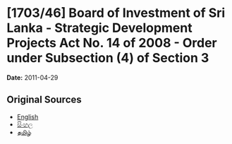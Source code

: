 # [1703/46] Board of Investment of Sri Lanka - Strategic Development Projects Act No. 14 of 2008 - Order under Subsection (4) of Section 3

**Date:** 2011-04-29

## Original Sources

- [English](https://documents.gov.lk/view/extra-gazettes/2011/4/1703-46_E.pdf)
- [සිංහල](https://documents.gov.lk/view/extra-gazettes/2011/4/1703-46_S.pdf)
- [தமிழ்](https://documents.gov.lk/view/extra-gazettes/2011/4/1703-46_T.pdf)
